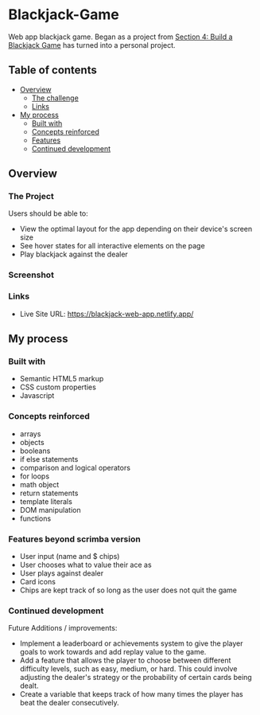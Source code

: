# Blackjack-Game
 Web app blackjack game. Began as a project from [Section 4: Build a Blackjack Game](https://scrimba.com/learn/learnjavascript/lets-build-a-blackjack-game-coa954d1fb213d2a9d5a1c8ab) has turned into a personal project.

## Table of contents

- [Overview](#overview)
  - [The challenge](#the-challenge)
  - [Links](#links)
- [My process](#my-process)
  - [Built with](#built-with)
  - [Concepts reinforced](#concepts-reinforced)
  - [Features](#features-beyond-scrimba-version)
  - [Continued development](#continued-development)

## Overview

### The Project

Users should be able to:

- View the optimal layout for the app depending on their device's screen size
- See hover states for all interactive elements on the page
- Play blackjack against the dealer

### Screenshot


### Links

- Live Site URL: https://blackjack-web-app.netlify.app/

## My process

### Built with

- Semantic HTML5 markup
- CSS custom properties
- Javascript

### Concepts reinforced

- arrays
- objects
- booleans
- if else statements
- comparison and logical operators
- for loops
- math object
- return statements
- template literals
- DOM manipulation
- functions

### Features beyond scrimba version

- User input (name and $ chips)
- User chooses what to value their ace as
- User plays against dealer
- Card icons
- Chips are kept track of so long as the user does not quit the game

### Continued development

Future Additions / improvements:

- Implement a leaderboard or achievements system to give the player goals to work towards and add replay value to the game.
- Add a feature that allows the player to choose between different difficulty levels, such as easy, medium, or hard. This could involve adjusting the dealer's strategy or the probability of certain cards being dealt.
- Create a variable that keeps track of how many times the player has beat the dealer consecutively.
